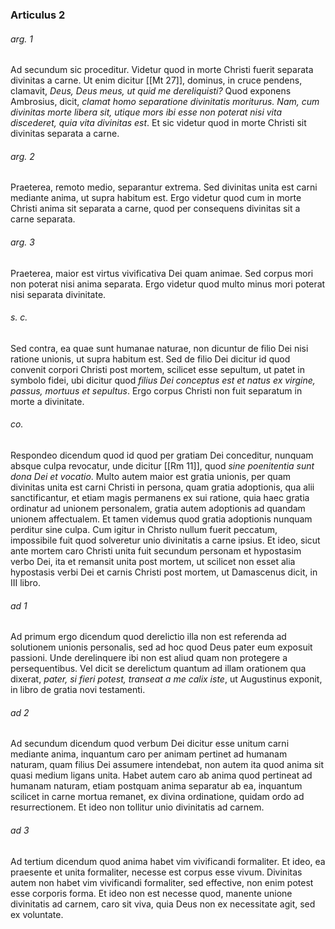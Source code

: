 ### Articulus 2

###### arg. 1
Ad secundum sic proceditur. Videtur quod in morte Christi fuerit separata divinitas a carne. Ut enim dicitur [[Mt 27]], dominus, in cruce pendens, clamavit, *Deus, Deus meus, ut quid me dereliquisti?* Quod exponens Ambrosius, dicit, *clamat homo separatione divinitatis moriturus. Nam, cum divinitas morte libera sit, utique mors ibi esse non poterat nisi vita discederet, quia vita divinitas est*. Et sic videtur quod in morte Christi sit divinitas separata a carne.

###### arg. 2
Praeterea, remoto medio, separantur extrema. Sed divinitas unita est carni mediante anima, ut supra habitum est. Ergo videtur quod cum in morte Christi anima sit separata a carne, quod per consequens divinitas sit a carne separata.

###### arg. 3
Praeterea, maior est virtus vivificativa Dei quam animae. Sed corpus mori non poterat nisi anima separata. Ergo videtur quod multo minus mori poterat nisi separata divinitate.

###### s. c.
Sed contra, ea quae sunt humanae naturae, non dicuntur de filio Dei nisi ratione unionis, ut supra habitum est. Sed de filio Dei dicitur id quod convenit corpori Christi post mortem, scilicet esse sepultum, ut patet in symbolo fidei, ubi dicitur quod *filius Dei conceptus est et natus ex virgine, passus, mortuus et sepultus*. Ergo corpus Christi non fuit separatum in morte a divinitate.

###### co.
Respondeo dicendum quod id quod per gratiam Dei conceditur, nunquam absque culpa revocatur, unde dicitur [[Rm 11]], quod *sine poenitentia sunt dona Dei et vocatio*. Multo autem maior est gratia unionis, per quam divinitas unita est carni Christi in persona, quam gratia adoptionis, qua alii sanctificantur, et etiam magis permanens ex sui ratione, quia haec gratia ordinatur ad unionem personalem, gratia autem adoptionis ad quandam unionem affectualem. Et tamen videmus quod gratia adoptionis nunquam perditur sine culpa. Cum igitur in Christo nullum fuerit peccatum, impossibile fuit quod solveretur unio divinitatis a carne ipsius. Et ideo, sicut ante mortem caro Christi unita fuit secundum personam et hypostasim verbo Dei, ita et remansit unita post mortem, ut scilicet non esset alia hypostasis verbi Dei et carnis Christi post mortem, ut Damascenus dicit, in III libro.

###### ad 1
Ad primum ergo dicendum quod derelictio illa non est referenda ad solutionem unionis personalis, sed ad hoc quod Deus pater eum exposuit passioni. Unde derelinquere ibi non est aliud quam non protegere a persequentibus. Vel dicit se derelictum quantum ad illam orationem qua dixerat, *pater, si fieri potest, transeat a me calix iste*, ut Augustinus exponit, in libro de gratia novi testamenti.

###### ad 2
Ad secundum dicendum quod verbum Dei dicitur esse unitum carni mediante anima, inquantum caro per animam pertinet ad humanam naturam, quam filius Dei assumere intendebat, non autem ita quod anima sit quasi medium ligans unita. Habet autem caro ab anima quod pertineat ad humanam naturam, etiam postquam anima separatur ab ea, inquantum scilicet in carne mortua remanet, ex divina ordinatione, quidam ordo ad resurrectionem. Et ideo non tollitur unio divinitatis ad carnem.

###### ad 3
Ad tertium dicendum quod anima habet vim vivificandi formaliter. Et ideo, ea praesente et unita formaliter, necesse est corpus esse vivum. Divinitas autem non habet vim vivificandi formaliter, sed effective, non enim potest esse corporis forma. Et ideo non est necesse quod, manente unione divinitatis ad carnem, caro sit viva, quia Deus non ex necessitate agit, sed ex voluntate.

